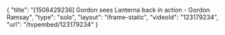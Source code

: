 {
    "title": "[1508429236] Gordon sees Lanterna back in action - Gordon Ramsay",
    "type": "solo",
    "layout": "iframe-static",
    "videoId": "123179234",
    "url": "\/tvpembed\/123179234"
}